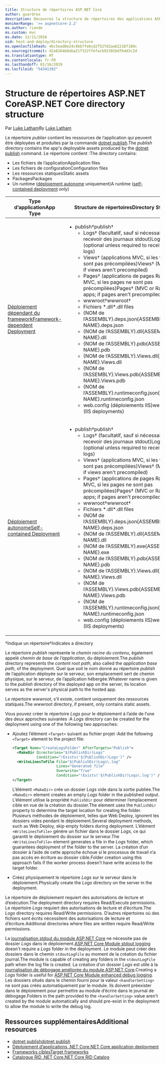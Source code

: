 ```yaml
---
title: Structure de répertoires ASP.NET Core
author: guardrex
description: Découvrez la structure de répertoires des applications ASP.NET Core publiées.
monikerRange: '>= aspnetcore-2.2'
ms.author: riande
ms.custom: mvc
ms.date: 12/11/2018
uid: host-and-deploy/directory-structure
ms.openlocfilehash: 4bc5ead8e24c4bb7fe6cd2f52fd2aa622187180c
ms.sourcegitcommit: 42a8164b8aba21f322ffefacb92301bdfb4d3c2d
ms.translationtype: HT
ms.contentlocale: fr-FR
ms.lasthandoff: 01/16/2019
ms.locfileid: "54341392"
---
```

# <a name="aspnet-core-directory-structure"></a><span data-ttu-id="bfaa5-103">Structure de répertoires ASP.NET Core</span><span class="sxs-lookup"><span data-stu-id="bfaa5-103">ASP.NET Core directory structure</span></span>

<span data-ttu-id="bfaa5-104">Par [Luke Latham](https://github.com/guardrex)</span><span class="sxs-lookup"><span data-stu-id="bfaa5-104">By [Luke Latham](https://github.com/guardrex)</span></span>

<span data-ttu-id="bfaa5-105">Le répertoire *publier* contient les ressources de l’application qui peuvent être déployées et produites par la commande [dotnet publish](/dotnet/core/tools/dotnet-publish).</span><span class="sxs-lookup"><span data-stu-id="bfaa5-105">The *publish* directory contains the app's deployable assets produced by the [dotnet publish](/dotnet/core/tools/dotnet-publish) command.</span></span> <span data-ttu-id="bfaa5-106">Le répertoire contient :</span><span class="sxs-lookup"><span data-stu-id="bfaa5-106">The directory contains:</span></span>

* <span data-ttu-id="bfaa5-107">Les fichiers de l’application</span><span class="sxs-lookup"><span data-stu-id="bfaa5-107">Application files</span></span>
* <span data-ttu-id="bfaa5-108">Les fichiers de configuration</span><span class="sxs-lookup"><span data-stu-id="bfaa5-108">Configuration files</span></span>
* <span data-ttu-id="bfaa5-109">Les ressources statiques</span><span class="sxs-lookup"><span data-stu-id="bfaa5-109">Static assets</span></span>
* <span data-ttu-id="bfaa5-110">Packages</span><span class="sxs-lookup"><span data-stu-id="bfaa5-110">Packages</span></span>
* <span data-ttu-id="bfaa5-111">Un runtime ([déploiement autonome](/dotnet/core/deploying/#self-contained-deployments-scd) uniquement)</span><span class="sxs-lookup"><span data-stu-id="bfaa5-111">A runtime ([self-contained deployment](/dotnet/core/deploying/#self-contained-deployments-scd) only)</span></span>

| <span data-ttu-id="bfaa5-112">Type d’application</span><span class="sxs-lookup"><span data-stu-id="bfaa5-112">App Type</span></span> | <span data-ttu-id="bfaa5-113">Structure de répertoires</span><span class="sxs-lookup"><span data-stu-id="bfaa5-113">Directory Structure</span></span> |
| -------- | ------------------- |
| [<span data-ttu-id="bfaa5-114">Déploiement dépendant du framework</span><span class="sxs-lookup"><span data-stu-id="bfaa5-114">Framework-dependent Deployment</span></span>](/dotnet/core/deploying/#framework-dependent-deployments-fdd) | <ul><li><span data-ttu-id="bfaa5-115">publish&dagger;</span><span class="sxs-lookup"><span data-stu-id="bfaa5-115">publish&dagger;</span></span><ul><li><span data-ttu-id="bfaa5-116">Logs&dagger; (facultatif, sauf si nécessaire pour recevoir des journaux stdout)</span><span class="sxs-lookup"><span data-stu-id="bfaa5-116">Logs&dagger; (optional unless required to receive stdout logs)</span></span></li><li><span data-ttu-id="bfaa5-117">Views&dagger; (applications MVC, si les vues ne sont pas précompilées)</span><span class="sxs-lookup"><span data-stu-id="bfaa5-117">Views&dagger; (MVC apps; if views aren't precompiled)</span></span></li><li><span data-ttu-id="bfaa5-118">Pages&dagger; (applications de pages Razor ou MVC, si les pages ne sont pas précompilées)</span><span class="sxs-lookup"><span data-stu-id="bfaa5-118">Pages&dagger; (MVC or Razor Pages apps; if pages aren't precompiled)</span></span></li><li><span data-ttu-id="bfaa5-119">wwwroot&dagger;</span><span class="sxs-lookup"><span data-stu-id="bfaa5-119">wwwroot&dagger;</span></span></li><li><span data-ttu-id="bfaa5-120">Fichiers \*\.dll</span><span class="sxs-lookup"><span data-stu-id="bfaa5-120">\*\.dll files</span></span></li><li><span data-ttu-id="bfaa5-121">{NOM de l’ASSEMBLY}.deps.json</span><span class="sxs-lookup"><span data-stu-id="bfaa5-121">{ASSEMBLY NAME}.deps.json</span></span></li><li><span data-ttu-id="bfaa5-122">{NOM de l’ASSEMBLY}.dll</span><span class="sxs-lookup"><span data-stu-id="bfaa5-122">{ASSEMBLY NAME}.dll</span></span></li><li><span data-ttu-id="bfaa5-123">{NOM de l’ASSEMBLY}.pdb</span><span class="sxs-lookup"><span data-stu-id="bfaa5-123">{ASSEMBLY NAME}.pdb</span></span></li><li><span data-ttu-id="bfaa5-124">{NOM de l’ASSEMBLY}.Views.dll</span><span class="sxs-lookup"><span data-stu-id="bfaa5-124">{ASSEMBLY NAME}.Views.dll</span></span></li><li><span data-ttu-id="bfaa5-125">{NOM de l’ASSEMBLY}.Views.pdb</span><span class="sxs-lookup"><span data-stu-id="bfaa5-125">{ASSEMBLY NAME}.Views.pdb</span></span></li><li><span data-ttu-id="bfaa5-126">{NOM de l’ASSEMBLY}.runtimeconfig.json</span><span class="sxs-lookup"><span data-stu-id="bfaa5-126">{ASSEMBLY NAME}.runtimeconfig.json</span></span></li><li><span data-ttu-id="bfaa5-127">web.config (déploiements IIS)</span><span class="sxs-lookup"><span data-stu-id="bfaa5-127">web.config (IIS deployments)</span></span></li></ul></li></ul> |
| [<span data-ttu-id="bfaa5-128">Déploiement autonome</span><span class="sxs-lookup"><span data-stu-id="bfaa5-128">Self-contained Deployment</span></span>](/dotnet/core/deploying/#self-contained-deployments-scd) | <ul><li><span data-ttu-id="bfaa5-129">publish&dagger;</span><span class="sxs-lookup"><span data-stu-id="bfaa5-129">publish&dagger;</span></span><ul><li><span data-ttu-id="bfaa5-130">Logs&dagger; (facultatif, sauf si nécessaire pour recevoir des journaux stdout)</span><span class="sxs-lookup"><span data-stu-id="bfaa5-130">Logs&dagger; (optional unless required to receive stdout logs)</span></span></li><li><span data-ttu-id="bfaa5-131">Views&dagger; (applications MVC, si les vues ne sont pas précompilées)</span><span class="sxs-lookup"><span data-stu-id="bfaa5-131">Views&dagger; (MVC apps; if views aren't precompiled)</span></span></li><li><span data-ttu-id="bfaa5-132">Pages&dagger; (applications de pages Razor ou MVC, si les pages ne sont pas précompilées)</span><span class="sxs-lookup"><span data-stu-id="bfaa5-132">Pages&dagger; (MVC or Razor Pages apps; if pages aren't precompiled)</span></span></li><li><span data-ttu-id="bfaa5-133">wwwroot&dagger;</span><span class="sxs-lookup"><span data-stu-id="bfaa5-133">wwwroot&dagger;</span></span></li><li><span data-ttu-id="bfaa5-134">Fichiers \*.dll</span><span class="sxs-lookup"><span data-stu-id="bfaa5-134">\*.dll files</span></span></li><li><span data-ttu-id="bfaa5-135">{NOM de l’ASSEMBLY}.deps.json</span><span class="sxs-lookup"><span data-stu-id="bfaa5-135">{ASSEMBLY NAME}.deps.json</span></span></li><li><span data-ttu-id="bfaa5-136">{NOM de l’ASSEMBLY}.dll</span><span class="sxs-lookup"><span data-stu-id="bfaa5-136">{ASSEMBLY NAME}.dll</span></span></li><li><span data-ttu-id="bfaa5-137">{NOM de l’ASSEMBLY}.exe</span><span class="sxs-lookup"><span data-stu-id="bfaa5-137">{ASSEMBLY NAME}.exe</span></span></li><li><span data-ttu-id="bfaa5-138">{NOM de l’ASSEMBLY}.pdb</span><span class="sxs-lookup"><span data-stu-id="bfaa5-138">{ASSEMBLY NAME}.pdb</span></span></li><li><span data-ttu-id="bfaa5-139">{NOM de l’ASSEMBLY}.Views.dll</span><span class="sxs-lookup"><span data-stu-id="bfaa5-139">{ASSEMBLY NAME}.Views.dll</span></span></li><li><span data-ttu-id="bfaa5-140">{NOM de l’ASSEMBLY}.Views.pdb</span><span class="sxs-lookup"><span data-stu-id="bfaa5-140">{ASSEMBLY NAME}.Views.pdb</span></span></li><li><span data-ttu-id="bfaa5-141">{NOM de l’ASSEMBLY}.runtimeconfig.json</span><span class="sxs-lookup"><span data-stu-id="bfaa5-141">{ASSEMBLY NAME}.runtimeconfig.json</span></span></li><li><span data-ttu-id="bfaa5-142">web.config (déploiements IIS)</span><span class="sxs-lookup"><span data-stu-id="bfaa5-142">web.config (IIS deployments)</span></span></li></ul></li></ul> |

<span data-ttu-id="bfaa5-143">&dagger;Indique un répertoire</span><span class="sxs-lookup"><span data-stu-id="bfaa5-143">&dagger;Indicates a directory</span></span>

<span data-ttu-id="bfaa5-144">Le répertoire *publish* représente le *chemin racine du contenu*, également appelé *chemin de base de l’application*, du déploiement.</span><span class="sxs-lookup"><span data-stu-id="bfaa5-144">The *publish* directory represents the *content root path*, also called the *application base path*, of the deployment.</span></span> <span data-ttu-id="bfaa5-145">Quel que soit le nom donné au répertoire *publish* de l’application déployée sur le serveur, son emplacement sert de chemin physique, sur le serveur, de l’application hébergée.</span><span class="sxs-lookup"><span data-stu-id="bfaa5-145">Whatever name is given to the *publish* directory of the deployed app on the server, its location serves as the server's physical path to the hosted app.</span></span>

<span data-ttu-id="bfaa5-146">Le répertoire *wwwroot*, s’il existe, contient uniquement des ressources statiques.</span><span class="sxs-lookup"><span data-stu-id="bfaa5-146">The *wwwroot* directory, if present, only contains static assets.</span></span>

<span data-ttu-id="bfaa5-147">Vous pouvez créer le répertoire *Logs* pour le déploiement à l’aide de l’une des deux approches suivantes :</span><span class="sxs-lookup"><span data-stu-id="bfaa5-147">A *Logs* directory can be created for the deployment using one of the following two approaches:</span></span>

* <span data-ttu-id="bfaa5-148">Ajoutez l’élément `<Target>` suivant au fichier projet :</span><span class="sxs-lookup"><span data-stu-id="bfaa5-148">Add the following `<Target>` element to the project file:</span></span>

   ```xml
   <Target Name="CreateLogsFolder" AfterTargets="Publish">
     <MakeDir Directories="$(PublishDir)Logs" 
              Condition="!Exists('$(PublishDir)Logs')" />
     <WriteLinesToFile File="$(PublishDir)Logs\.log" 
                       Lines="Generated file" 
                       Overwrite="True" 
                       Condition="!Exists('$(PublishDir)Logs\.log')" />
   </Target>
   ```

   <span data-ttu-id="bfaa5-149">L’élément `<MakeDir>` crée un dossier *Logs* vide dans la sortie publiée.</span><span class="sxs-lookup"><span data-stu-id="bfaa5-149">The `<MakeDir>` element creates an empty *Logs* folder in the published output.</span></span> <span data-ttu-id="bfaa5-150">L’élément utilise la propriété `PublishDir` pour déterminer l’emplacement cible en vue de la création du dossier.</span><span class="sxs-lookup"><span data-stu-id="bfaa5-150">The element uses the `PublishDir` property to determine the target location for creating the folder.</span></span> <span data-ttu-id="bfaa5-151">Plusieurs méthodes de déploiement, telles que Web Deploy, ignorent les dossiers vides pendant le déploiement.</span><span class="sxs-lookup"><span data-stu-id="bfaa5-151">Several deployment methods, such as Web Deploy, skip empty folders during deployment.</span></span> <span data-ttu-id="bfaa5-152">L’élément `<WriteLinesToFile>` génère un fichier dans le dossier *Logs*, ce qui garantit le déploiement du dossier sur le serveur.</span><span class="sxs-lookup"><span data-stu-id="bfaa5-152">The `<WriteLinesToFile>` element generates a file in the *Logs* folder, which guarantees deployment of the folder to the server.</span></span> <span data-ttu-id="bfaa5-153">La création d’un dossier à l’aide de cette approche échoue si le processus de travail n’a pas accès en écriture au dossier cible.</span><span class="sxs-lookup"><span data-stu-id="bfaa5-153">Folder creation using this approach fails if the worker process doesn't have write access to the target folder.</span></span>

* <span data-ttu-id="bfaa5-154">Créez physiquement le répertoire *Logs* sur le serveur dans le déploiement.</span><span class="sxs-lookup"><span data-stu-id="bfaa5-154">Physically create the *Logs* directory on the server in the deployment.</span></span>

<span data-ttu-id="bfaa5-155">Le répertoire de déploiement requiert des autorisations de lecture et d’exécution.</span><span class="sxs-lookup"><span data-stu-id="bfaa5-155">The deployment directory requires Read/Execute permissions.</span></span> <span data-ttu-id="bfaa5-156">Le répertoire *Logs* requiert des autorisations de lecture et d’écriture.</span><span class="sxs-lookup"><span data-stu-id="bfaa5-156">The *Logs* directory requires Read/Write permissions.</span></span> <span data-ttu-id="bfaa5-157">D’autres répertoires où des fichiers sont écrits nécessitent des autorisations de lecture et d’écriture.</span><span class="sxs-lookup"><span data-stu-id="bfaa5-157">Additional directories where files are written require Read/Write permissions.</span></span>

<span data-ttu-id="bfaa5-158">La [journalisation stdout du module ASP.NET Core](xref:host-and-deploy/aspnet-core-module#log-creation-and-redirection) ne nécessite pas de dossier *Logs* dans le déploiement.</span><span class="sxs-lookup"><span data-stu-id="bfaa5-158">[ASP.NET Core Module stdout logging](xref:host-and-deploy/aspnet-core-module#log-creation-and-redirection) doesn't require a *Logs* folder in the deployment.</span></span> <span data-ttu-id="bfaa5-159">Le module peut créer des dossiers dans le chemin `stdoutLogFile` au moment de la création du fichier journal.</span><span class="sxs-lookup"><span data-stu-id="bfaa5-159">The module is capable of creating any folders in the `stdoutLogFile` path when the log file is created.</span></span> <span data-ttu-id="bfaa5-160">La création d’un dossier *Logs* est utile à la [journalisation de débogage améliorée du module ASP.NET Core](xref:host-and-deploy/aspnet-core-module#enhanced-diagnostic-logs).</span><span class="sxs-lookup"><span data-stu-id="bfaa5-160">Creating a *Logs* folder is useful for [ASP.NET Core Module enhanced debug logging](xref:host-and-deploy/aspnet-core-module#enhanced-diagnostic-logs).</span></span> <span data-ttu-id="bfaa5-161">Les dossiers situés dans le chemin fourni pour la valeur `<handlerSetting>` ne sont pas créés automatiquement par le module. Ils doivent préexister dans le déploiement pour permettre au module d’écrire dans le journal de débogage.</span><span class="sxs-lookup"><span data-stu-id="bfaa5-161">Folders in the path provided to the `<handlerSetting>` value aren't created by the module automatically and should pre-exist in the deployment to allow the module to write the debug log.</span></span>

## <a name="additional-resources"></a><span data-ttu-id="bfaa5-162">Ressources supplémentaires</span><span class="sxs-lookup"><span data-stu-id="bfaa5-162">Additional resources</span></span>

* [<span data-ttu-id="bfaa5-163">dotnet publish</span><span class="sxs-lookup"><span data-stu-id="bfaa5-163">dotnet publish</span></span>](/dotnet/core/tools/dotnet-publish)
* [<span data-ttu-id="bfaa5-164">Déploiement d’applications .NET Core</span><span class="sxs-lookup"><span data-stu-id="bfaa5-164">.NET Core application deployment</span></span>](/dotnet/core/deploying/)
* [<span data-ttu-id="bfaa5-165">Frameworks cibles</span><span class="sxs-lookup"><span data-stu-id="bfaa5-165">Target frameworks</span></span>](/dotnet/standard/frameworks)
* [<span data-ttu-id="bfaa5-166">Catalogue RID .NET Core</span><span class="sxs-lookup"><span data-stu-id="bfaa5-166">.NET Core RID Catalog</span></span>](/dotnet/core/rid-catalog)
